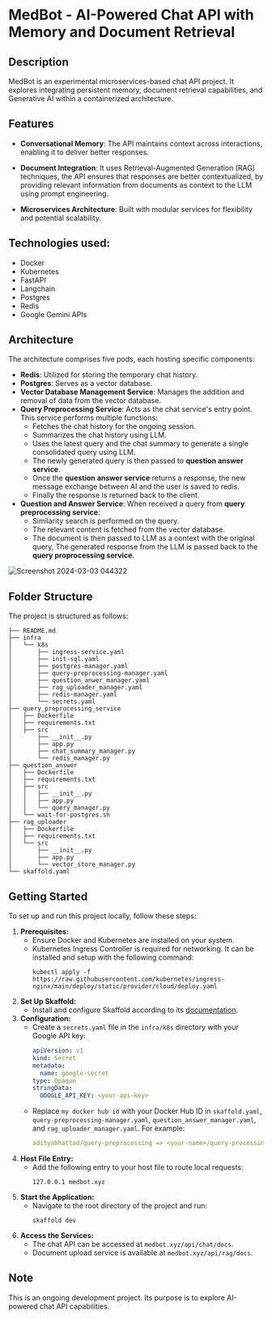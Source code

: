 # MedBot - AI-Powered Chat API with Memory and Document Retrieval

## Description

MedBot is an experimental microservices-based chat API project. It explores integrating persistent memory, document retrieval capabilities, and Generative AI within a containerized architecture.

## Features

- **Conversational Memory**: The API maintains context across interactions, enabling it to deliver better responses.

- **Document Integration**: It uses Retrieval-Augmented Generation (RAG) techniques, the API ensures that responses are better contextualized, by providing relevant information from documents as context to the LLM using prompt engineering.

- **Microservices Architecture**: Built with modular services for flexibility and potential scalability.

## Technologies used:

- Docker
- Kubernetes
- FastAPI
- Langchain
- Postgres
- Redis
- Google Gemini APIs

## Architecture

The architecture comprises five pods, each hosting specific components:

- **Redis**: Utilized for storing the temporary chat history.
- **Postgres**: Serves as a vector database.
- **Vector Database Management Service**: Manages the addition and removal of data from the vector database.
- **Query Preprocessing Service**: Acts as the chat service's entry point. This service performs multiple functions:
   - Fetches the chat history for the ongoing session.
   - Summarizes the chat history using LLM.
   - Uses the latest query and the chat summary to generate a single consolidated query using LLM.
   - The newly generated query is then passed to **question answer service**.
   - Once the **question answer service** returns a response, the new message exchange between AI and the user is saved to redis.
   - Finally the response is returned back to the client.
- **Question and Answer Service**: When received a query from **query preprocessing service**:
   - Similarity search is performed on the query.
   - The relevant content is fetched from the vector database.
   - The document is then passed to LLM as a context with the original query, The generated response from the LLM is passed back to the **query proprocessing service**.
    
![Screenshot 2024-03-03 044322](https://github.com/adityabhattad2021/microservices-based-chatbot-api/assets/93488388/b9227a71-48bf-4df8-89e8-6136cc43ac23)



## Folder Structure

The project is structured as follows:

```
├── README.md
├── infra
│   └── k8s
│       ├── ingress-service.yaml
│       ├── init-sql.yaml
│       ├── postgres-manager.yaml
│       ├── query-preprocessing-manager.yaml
│       ├── question_anwer_manager.yaml
│       ├── rag_uploader_manager.yaml
│       ├── redis-manager.yaml
│       └── secrets.yaml
├── query_preprocessing_service
│   ├── Dockerfile
│   ├── requirements.txt
│   ├── src
│       ├── __init__.py
│       ├── app.py
│       ├── chat_summary_manager.py
│       └── redis_manager.py
├── question_answer
│   ├── Dockerfile
│   ├── requirements.txt
│   ├── src
│   │   ├── __init__.py
│   │   ├── app.py
│   │   └── query_manager.py
│   └── wait-for-postgres.sh
├── rag_uploader
│   ├── Dockerfile
│   ├── requirements.txt
│   └── src
│       ├── __init__.py
│       ├── app.py
│       └── vector_store_manager.py
└── skaffold.yaml
```

## Getting Started

To set up and run this project locally, follow these steps:

1. **Prerequisites:**
   - Ensure Docker and Kubernetes are installed on your system.
   - Kubernetes Ingress Controller is required for networking. It can be installed and setup with the following command:
     ```shell
     kubectl apply -f https://raw.githubusercontent.com/kubernetes/ingress-nginx/main/deploy/static/provider/cloud/deploy.yaml
     ```
2. **Set Up Skaffold:**
   - Install and configure Skaffold according to its [documentation](https://skaffold.dev/docs/).
3. **Configuration:**
   - Create a `secrets.yaml` file in the `infra/k8s` directory with your Google API key:
     ```yaml
     apiVersion: v1
     kind: Secret
     metadata:
       name: google-secret
     type: Opaque
     stringData:
       GOOGLE_API_KEY: <your-api-key>
     ```
   - Replace `my docker hub id` with your Docker Hub ID in `skaffold.yaml`, `query-preprocessing-manager.yaml`, `question_answer_manager.yaml`, and `rag_uploader_manager.yaml`. For example:
     ```yaml
     adityabhattad/query-preprocessing => <your-name>/query-processing
     ```
4. **Host File Entry:**
   - Add the following entry to your host file to route local requests:
     ```text
     127.0.0.1 medbot.xyz
     ```
5. **Start the Application:**
   - Navigate to the root directory of the project and run:
     ```shell
     skaffold dev
     ```
6. **Access the Services:**
   - The chat API can be accessed at `medbot.xyz/api/chat/docs`.
   - Document upload service is available at `medbot.xyz/api/rag/docs`.

## Note

This is an ongoing development project. Its purpose is to explore AI-powered chat API capabilities.
